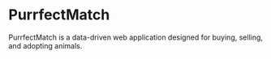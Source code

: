 # PurrfectMatch
PurrfectMatch is a data-driven web application designed for buying, selling, and adopting animals.
